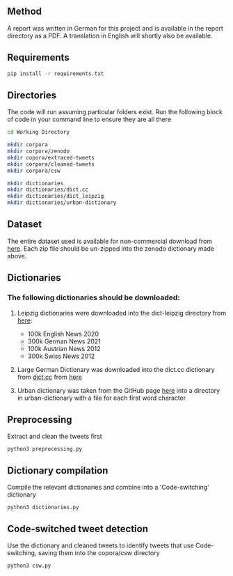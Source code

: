 ## Method

A report was written in German for this project and is available in the report directory as a PDF. A translation in English will shortly also be available.

## Requirements

```bash
pip install -r requirements.txt
```

## Directories

The code will run assuming particular folders exist. Run the following block of code in your command line to ensure they are all there

```bash
cd Working Directory

mkdir corpora
mkdir corpora/zenodo
mkdir copora/extraced-tweets
mkdir corpora/cleaned-tweets
mkdir corpora/csw

mkdir dictionaries
mkdir dictionaries/dict.cc
mkdir dictionaries/dict_leipzig
mkdir dictionaries/urban-dictionary
```

## Dataset

The entire dataset used is available for non-commercial download from [here](https://zenodo.org/record/6624514). Each zip file should be un-zipped into the zenodo dictionary made above.

## Dictionaries

### The following dictionaries should be downloaded:

1. Leipzig dictionaries were downloaded into the dict-leipzig directory from [here](https://wortschatz.uni-leipzig.de/en/download):

   - 100k English News 2020
   - 300k German News 2021
   - 100k Austrian News 2012
   - 300k Swiss News 2012

2. Large German Dictionary was downloaded into the dict.cc dictionary from [dict.cc](dict.cc) from [here](https://www1.dict.cc/translation_file_request.php?l=e)

3. Urban dictionary was taken from the GitHub page [here]() into a directory in urban-dictionary with a file for each first word character

## Preprocessing
Extract and clean the tweets first

```angular2html
python3 preprocessing.py
```

## Dictionary compilation
Compile the relevant dictionaries and combine into a 'Code-switching' dictionary

```angular2html
python3 dictionaries.py
```

## Code-switched tweet detection
Use the dictionary and cleaned tweets to identify tweets that use Code-switching, saving them into the copora/csw directory

```angular2html
python3 csw.py
```
